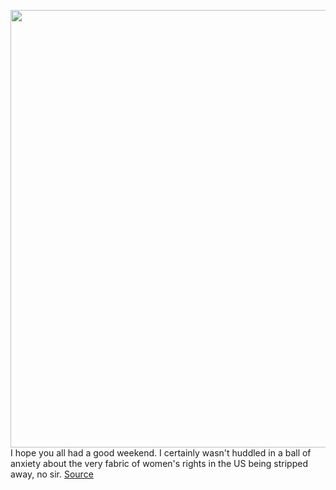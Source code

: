 <img src='https://cdn.vox-cdn.com/thumbor/ZVfilz1O7mA458SrJcs38ELFbf8=/0x0:4468x3057/1200x800/filters:focal(1877x1172:2591x1886)/cdn.vox-cdn.com/uploads/chorus_image/image/71024699/1405538488.0.jpg' width='700px' /><br/>
I hope you all had a good weekend. I certainly wasn't huddled in a ball of anxiety about the very fabric of women's rights in the US being stripped away, no sir.
<a href='https://www.theverge.com/2022/6/28/23186432/abortion-roe-scotus-howard-stern-my-favorite-murder-podcast'> Source <a/>